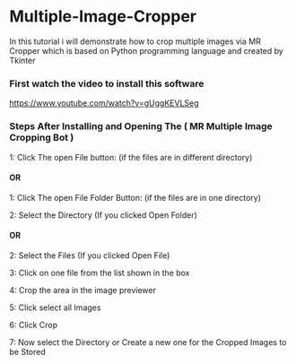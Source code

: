 # Multiple-Image-Cropper
In this tutorial i will demonstrate how to crop multiple images via MR Cropper which is based on Python programming language and created by Tkinter 

### First watch the video to install this software 

https://www.youtube.com/watch?v=gUggKEVLSeg

### Steps After Installing and Opening The ( MR Multiple Image Cropping Bot )

1: Click The open File button: (if the files are in different directory)

#### OR
1: Click The open File Folder Button: (if the files are in one directory)

2: Select the Directory (If you clicked Open Folder) 
#### OR
2: Select the Files (If you clicked Open File)

3: Click on one file from the list shown in the box

4: Crop the area in the image previewer

5: Click select all Images 

6: Click Crop

7: Now select the Directory or Create a new one for the Cropped Images to be Stored


 

